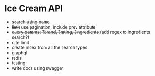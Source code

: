 # Ice Cream API

- ~~search using name~~
- ~~limit~~ use pagination, include prev attribute
- ~~query params: ?brand, ?rating, ?ingredients~~ (add regex to ingredients search?)
- rate limit
- create index from all the search types
- graphql
- redis
- testing
- write docs using swagger
